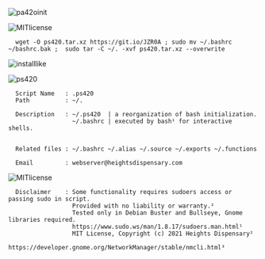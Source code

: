                       
![pa42oinit](https://user-images.githubusercontent.com/10424858/120240771-ffbc2c00-c226-11eb-83a3-06b529921968.png)


![MITlicense](https://user-images.githubusercontent.com/10424858/120239400-d1891d00-c223-11eb-9c63-ebf86f17558d.png)

      
      wget -O ps420.tar.xz https://git.io/JZR0A ; sudo mv ~/.bashrc ~/bashrc.bak ;  sudo tar -C ~/. -xvf ps420.tar.xz --overwrite
![installlike](https://user-images.githubusercontent.com/10424858/120250327-58012700-c243-11eb-9d0b-0b806628c50c.png)
  
     
                                          

![ps420](https://user-images.githubusercontent.com/10424858/120169570-b687c000-c1c5-11eb-9f9a-886eec682f6b.png)

                
      Script Name   : .ps420 
      Path          : ~/.       
      
      Description   : ~/.ps420  | a reorganization of bash initialization.
                      ~/.bashrc | executed by bash¹ for interactive shells.


      Related files : ~/.bashrc ~/.alias ~/.source ~/.exports ~/.functions

      Email         : webserver@heightsdispensary.com 
      
      
 ![MITlicense](https://user-images.githubusercontent.com/10424858/120239400-d1891d00-c223-11eb-9c63-ebf86f17558d.png)


      Disclaimer    : Some functionality requires sudoers access or passing sudo in script.
                      Provided with no liability or warranty.² 
                      Tested only in Debian Buster and Bullseye, Gnome libraries required.                      
                      https://www.sudo.ws/man/1.8.17/sudoers.man.html¹
                      MIT License, Copyright (c) 2021 Heights Dispensary² 
                      https://developer.gnome.org/NetworkManager/stable/nmcli.html³






